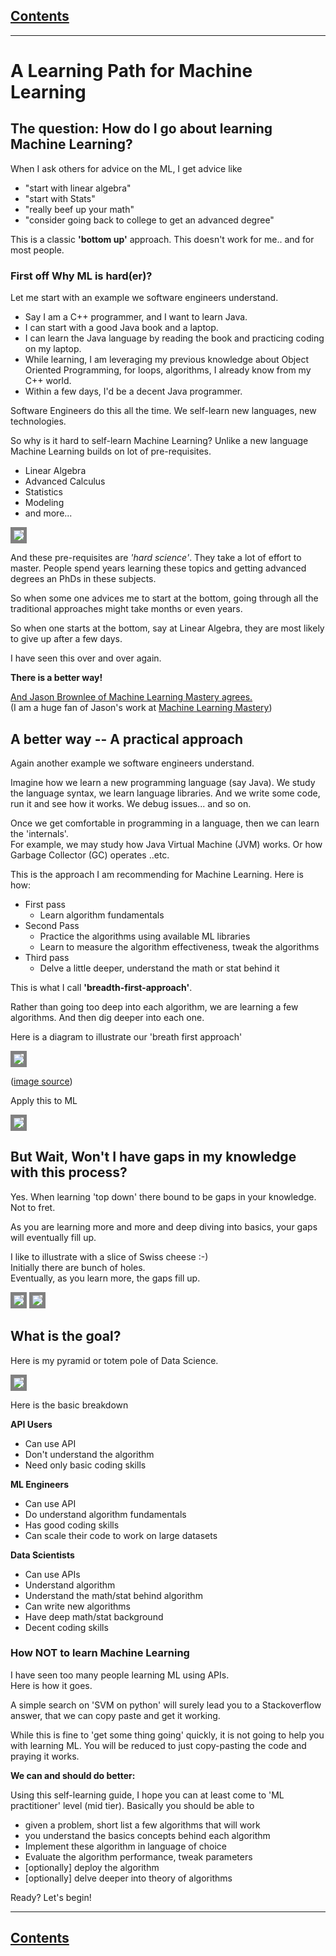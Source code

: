 <link rel='stylesheet' href='assets/css/main.css'/>

## [Contents](contents.md)
---

# A Learning Path for Machine Learning 


## The question: How do I go about learning Machine Learning?
When I ask others for advice on the ML, I get advice like
- "start with linear algebra"
- "start with Stats"
- "really beef up your math"
- "consider going back to college to get an advanced degree"    

This is a classic **'bottom up'** approach.
This doesn't work for me.. and for most people.

### First off Why ML is hard(er)?
Let me start with an example we software engineers understand.

- Say I am a C++ programmer, and I want to learn Java.
- I can start with a good Java book and a laptop.
- I can learn the Java language by reading the book and practicing coding on my laptop.
- While learning, I am leveraging  my previous knowledge about Object Oriented Programming, for loops, algorithms, I already know from my C++ world.
- Within a few days, I'd be a decent Java programmer.

Software Engineers do this all the time.  We self-learn new languages, new technologies.

So why is it hard to self-learn Machine Learning?
Unlike a new language  Machine Learning builds on lot of pre-requisites.
- Linear Algebra
- Advanced Calculus
- Statistics
- Modeling
- and more...


<img src="assets/images/ml-learning-bottom-up.png" style="border: 5px solid grey ; max-width:100%;" />


And these pre-requisites are *'hard science'*.  They take a lot of effort to master.  People spend years learning these topics and getting advanced degrees an PhDs in these subjects.

So when some one advices me to start at the bottom, going through all the traditional approaches might take months or even years.

So when one starts at the bottom, say at Linear Algebra, they are most likely to give up after a few days.

I have seen this over and over again.

**There is a better way!**

[And Jason Brownlee of Machine Learning Mastery agrees.](https://machinelearningmastery.com/machine-learning-for-programmers/)  
(I am a huge fan of Jason's work at [Machine Learning Mastery](https://machinelearningmastery.com/))

## A better way -- A practical approach
Again another example we software engineers understand.

Imagine how we learn a new programming language (say Java).
We study the language syntax,  we learn language libraries.
And we write some code, run it and see how it works.
We debug issues... and so on.

Once we get comfortable in programming in a language,  then we can learn the 'internals'.  
For example, we may study how Java Virtual Machine (JVM) works.  Or how Garbage Collector (GC) operates ..etc.

This is the approach I am recommending for Machine Learning.
Here is how:

* First pass
    * Learn algorithm fundamentals
* Second Pass
    * Practice the algorithms using available ML libraries
    * Learn to measure the algorithm effectiveness, tweak the algorithms
* Third pass
    * Delve a little deeper, understand the math or stat behind it

This is what I call **'breadth-first-approach'**.  

Rather than going too deep into each algorithm, we are learning a few algorithms.  And then dig deeper into each one.

Here is a diagram to illustrate our 'breath first approach'

<img src="assets/images/breadth-first.jpg" style="border: 5px solid grey ; max-width:100%;" />


([image source](https://medium.com/basecs/breaking-down-breadth-first-search-cebe696709d9))


Apply this to ML

<img src="assets/images/learning-ML-breadth-first.png" style="border: 5px solid grey ; max-width:100%;" />


## But Wait, Won't I have gaps in my knowledge with this process?
Yes.  When learning 'top down'  there bound to be gaps in your knowledge.  Not to fret.  

As you are learning more and more and deep diving into basics, your gaps will eventually fill up.

I like to illustrate with a slice of Swiss cheese :-)  
Initially there are bunch of holes.  
Eventually, as you learn more, the gaps fill up.  

<img src="assets/images/cheese-1.png" style="border: 5px solid grey ; max-width:100%;" />   


<img src="assets/images/cheese-2.png" style="border: 5px solid grey ; max-width:100%;" />



## What is the goal?

Here is my pyramid or totem pole of Data Science.

<img src="assets/images/data-science-totem-pole.png" style="border: 5px solid grey ; max-width:100%;" />

Here is the basic breakdown

**API Users**
- Can use API
- Don't understand the algorithm
- Need only basic coding skills

**ML Engineers**
- Can use API
- Do understand algorithm fundamentals
- Has good coding skills
- Can scale their code to work on large datasets

**Data Scientists**
- Can use APIs
- Understand algorithm
- Understand the math/stat behind algorithm
- Can write new algorithms
- Have deep math/stat background
- Decent coding skills


### How NOT to learn Machine Learning
I have seen too many people learning ML using APIs.  
Here is how it goes.

A simple search on 'SVM on python'  will surely lead you to a Stackoverflow answer, that we can copy paste and get it working.  

While this is fine to 'get some thing going' quickly,  it is not going to help you with learning ML.  You will be reduced to just copy-pasting the code and praying it works.

**We can and should do better:**

Using this self-learning guide, I hope you can at least come to 'ML practitioner' level (mid tier).
Basically you should be able to
- given a problem, short list a few algorithms that will work
- you understand the basics concepts behind each algorithm
- Implement these algorithm in language of choice
- Evaluate the algorithm performance, tweak parameters
- [optionally] deploy the algorithm
- [optionally] delve deeper into theory of algorithms

Ready?
Let's begin!

---
## [Contents](contents.md)
